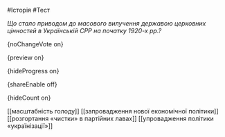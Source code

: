 #Історія #Тест

*Що стало приводом до масового вилучення державою церковних цінностей в Українській СРР на початку 1920-х рр.?*

{noChangeVote on}

{preview on}

{hideProgress on}

{shareEnable off}

{hideCount on}

[[масштабність голоду]]
[[запровадження нової економічної політики]]
[[розгортання «чистки» в партійних лавах]]
[[упровадження політики «українізації»]]

